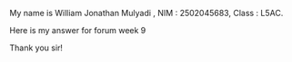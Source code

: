 My name is William Jonathan Mulyadi , NIM : 2502045683, Class : L5AC.

Here is my answer for forum week 9

Thank you sir!
